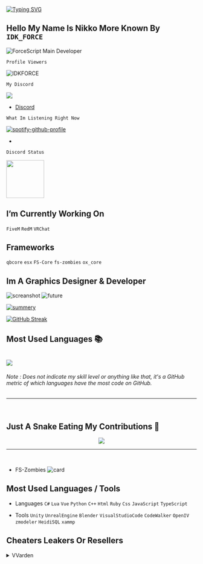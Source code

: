 [![Typing SVG](https://readme-typing-svg.herokuapp.com?size=24&duration=6500&color=FFFFFF&lines=WELCOME+TO+MY+Github)](https://git.io/typing-svg)

## Hello My Name Is Nikko More Known By ```IDK_FORCE```
![ForceScript Main Developer](https://cdn.discordapp.com/attachments/784243374269661195/987344348360364052/banner.png)

```Profile Viewers```

<p align="left"> <img src="https://komarev.com/ghpvc/?username=IDKFORCE" alt="IDKFORCE" /> </p>

```My Discord```
 <div align="left">
  <p><a href="https://discord.gg/UFng7DWnWP">
      <img src="https://img.shields.io/discord/869166393470357535?style=for-the-badge&logo=discord&labelColor=7289da&logoColor=white&color=2c2f33&label=Discord"/>
  </a></p>
</div>

- [Discord](https://discord.gg/6kJ5ubDEWE)
 
```What Im Listening Right Now```

[![spotify-github-profile](https://spotify-github-profile.vercel.app/api/view?uid=boricuahype19&cover_image=true&theme=default&bar_color=0029a3&bar_color_cover=false)](https://spotify-github-profile.vercel.app/api/view?uid=boricuahype19&redirect=true)

-
```Discord Status```

<a href="https://discord.com/users/494351466614489108">
<img height="100px" src="https://discord.c99.nl/widget/theme-4/494351466614489108.png" />
</a>

## I’m Currently Working On


```FiveM``` ```RedM``` ```VRChat``` 

## Frameworks
```qbcore``` ```esx``` ```FS-Core``` ```fs-zombies``` ```ox_core```

## Im A Graphics Designer & Developer

![screanshot](https://user-images.githubusercontent.com/71199348/187015600-06e3536e-260f-4b3c-bbd9-7a6de5a37f9a.png)
![future](https://cdn.discordapp.com/attachments/688435303240957992/1031302878498918420/Snapchat-706234991.jpg)

[![summery](https://github-readme-stats.vercel.app/api?username=IDKFORCE&show_icons=true&theme=github_dark&count_private=true&hide_border=true)](https://github.com/IDKFORCE/github-readme-stats)  

[![GitHub Streak](http://github-readme-streak-stats.herokuapp.com?user=IDKFORCE&theme=github-dark-blue&hide_border=true)](https://git.io/streak-stats)

## Most Used Languages 📚
<br>
<img src="https://github-readme-stats.anuraghazra1.vercel.app/api/top-langs/?username=IDKFORCE&theme=dark&hide_border=true&no-bg=true&no-frame=true&langs_count=10">
</p>
<h6>Note : Does not indicate my skill level or anything like that, it's a GitHub metric of which languages have the most code on GitHub.</h6>
</p>

<hr>
<br>

## Just A Snake Eating My Contributions 🐍
<p align='center'>
<img src="https://github.com/chinmay29hub/chinmay29hub/raw/output/github-contribution-grid-snake.svg">
</p>

<hr>
<br> 

- FS-Zombies 
![card](https://user-images.githubusercontent.com/71199348/187018303-31a0ea1d-4c86-451f-9a45-4896f11dd422.png)
	 
## Most Used Languages / Tools
-	Languages
```C#``` ```Lua``` ```Vue``` ```Python``` ```C++``` ```Html``` ```Ruby``` ```Css``` ```JavaScript``` ```TypeScript```
	 
- Tools
```Unity``` ```UnrealEngine``` ```Blender``` ```VisualStudioCode``` ```CodeWalker``` ```OpenIV``` ```zmodeler``` ```HeidiSQL``` ```xammp```
	 
 ## Cheaters Leakers Or Resellers
   
<details>
<summary>VVarden</summary>
<h1 >VVarden <img src="https://user-images.githubusercontent.com/54733885/183677344-6e1ee0e6-7b70-4cf5-92e6-646b829dd4b0.png" height=30; width=30;/></h1>
<b>Description:</b> A Discord Bot<br>
<b>Credits:</b> BerkieB and mk3ext<br>
<b>Discord Bot Invite:</b> <a href="https://discord.com/api/oauth2/authorize?client_id=874059310869655662&permissions=8&scope=applications.commands%20bot">Click Me!

<b>Join They Discord:</b> <a href="https://discord.gg/warden">Join Me!
</a><br><br>
<table style="background-color: #ccc;">
<tr>
<td>
<img src="https://cdn.discordapp.com/attachments/688435303240957992/1017002282258268170/unknown.png"/>
</td>
<td>
<img src="https://cdn.discordapp.com/attachments/688435303240957992/1017009708848128040/unknown.png"/>
</td>
</tr>
</table>
</details>
